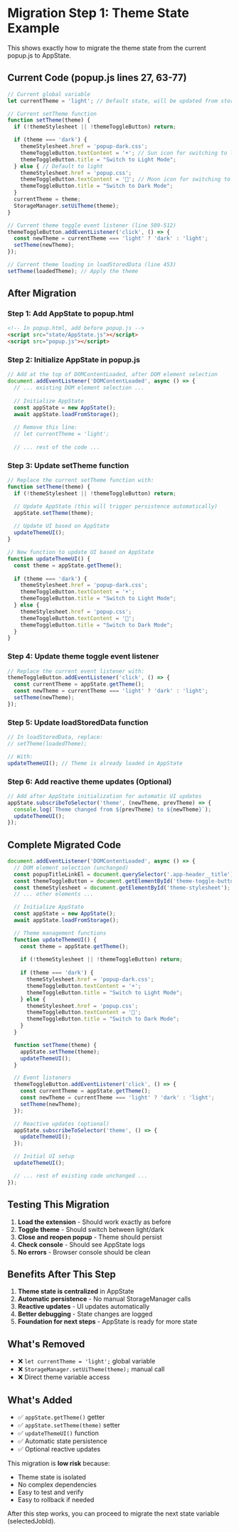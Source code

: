 # Migration Step 1: Theme State Example

This shows exactly how to migrate the theme state from the current popup.js to AppState.

## Current Code (popup.js lines 27, 63-77)

```javascript
// Current global variable
let currentTheme = 'light'; // Default state, will be updated from storage

// Current setTheme function
function setTheme(theme) {
  if (!themeStylesheet || !themeToggleButton) return;

  if (theme === 'dark') {
    themeStylesheet.href = 'popup-dark.css';
    themeToggleButton.textContent = '☀️'; // Sun icon for switching to light mode
    themeToggleButton.title = "Switch to Light Mode";
  } else { // Default to light
    themeStylesheet.href = 'popup.css';
    themeToggleButton.textContent = '🌙'; // Moon icon for switching to dark mode
    themeToggleButton.title = "Switch to Dark Mode";
  }
  currentTheme = theme;
  StorageManager.setUiTheme(theme);
}

// Current theme toggle event listener (line 509-512)
themeToggleButton.addEventListener('click', () => {
  const newTheme = currentTheme === 'light' ? 'dark' : 'light';
  setTheme(newTheme);
});

// Current theme loading in loadStoredData (line 453)
setTheme(loadedTheme); // Apply the theme
```

## After Migration

### Step 1: Add AppState to popup.html

```html
<!-- In popup.html, add before popup.js -->
<script src="state/AppState.js"></script>
<script src="popup.js"></script>
```

### Step 2: Initialize AppState in popup.js

```javascript
// Add at the top of DOMContentLoaded, after DOM element selection
document.addEventListener('DOMContentLoaded', async () => {
  // ... existing DOM element selection ...
  
  // Initialize AppState
  const appState = new AppState();
  await appState.loadFromStorage();
  
  // Remove this line:
  // let currentTheme = 'light';
  
  // ... rest of the code ...
```

### Step 3: Update setTheme function

```javascript
// Replace the current setTheme function with:
function setTheme(theme) {
  if (!themeStylesheet || !themeToggleButton) return;

  // Update AppState (this will trigger persistence automatically)
  appState.setTheme(theme);
  
  // Update UI based on AppState
  updateThemeUI();
}

// New function to update UI based on AppState
function updateThemeUI() {
  const theme = appState.getTheme();
  
  if (theme === 'dark') {
    themeStylesheet.href = 'popup-dark.css';
    themeToggleButton.textContent = '☀️';
    themeToggleButton.title = "Switch to Light Mode";
  } else {
    themeStylesheet.href = 'popup.css';
    themeToggleButton.textContent = '🌙';
    themeToggleButton.title = "Switch to Dark Mode";
  }
}
```

### Step 4: Update theme toggle event listener

```javascript
// Replace the current event listener with:
themeToggleButton.addEventListener('click', () => {
  const currentTheme = appState.getTheme();
  const newTheme = currentTheme === 'light' ? 'dark' : 'light';
  setTheme(newTheme);
});
```

### Step 5: Update loadStoredData function

```javascript
// In loadStoredData, replace:
// setTheme(loadedTheme);

// With:
updateThemeUI(); // Theme is already loaded in AppState
```

### Step 6: Add reactive theme updates (Optional)

```javascript
// Add after AppState initialization for automatic UI updates
appState.subscribeToSelector('theme', (newTheme, prevTheme) => {
  console.log(`Theme changed from ${prevTheme} to ${newTheme}`);
  updateThemeUI();
});
```

## Complete Migrated Code

```javascript
document.addEventListener('DOMContentLoaded', async () => {
  // DOM element selection (unchanged)
  const popupTitleLinkEl = document.querySelector('.app-header__title');
  const themeToggleButton = document.getElementById('theme-toggle-button');
  const themeStylesheet = document.getElementById('theme-stylesheet');
  // ... other elements ...

  // Initialize AppState
  const appState = new AppState();
  await appState.loadFromStorage();

  // Theme management functions
  function updateThemeUI() {
    const theme = appState.getTheme();
    
    if (!themeStylesheet || !themeToggleButton) return;
    
    if (theme === 'dark') {
      themeStylesheet.href = 'popup-dark.css';
      themeToggleButton.textContent = '☀️';
      themeToggleButton.title = "Switch to Light Mode";
    } else {
      themeStylesheet.href = 'popup.css';
      themeToggleButton.textContent = '🌙';
      themeToggleButton.title = "Switch to Dark Mode";
    }
  }

  function setTheme(theme) {
    appState.setTheme(theme);
    updateThemeUI();
  }

  // Event listeners
  themeToggleButton.addEventListener('click', () => {
    const currentTheme = appState.getTheme();
    const newTheme = currentTheme === 'light' ? 'dark' : 'light';
    setTheme(newTheme);
  });

  // Reactive updates (optional)
  appState.subscribeToSelector('theme', () => {
    updateThemeUI();
  });

  // Initial UI setup
  updateThemeUI();

  // ... rest of existing code unchanged ...
});
```

## Testing This Migration

1. **Load the extension** - Should work exactly as before
2. **Toggle theme** - Should switch between light/dark
3. **Close and reopen popup** - Theme should persist
4. **Check console** - Should see AppState logs
5. **No errors** - Browser console should be clean

## Benefits After This Step

1. **Theme state is centralized** in AppState
2. **Automatic persistence** - No manual StorageManager calls
3. **Reactive updates** - UI updates automatically
4. **Better debugging** - State changes are logged
5. **Foundation for next steps** - AppState is ready for more state

## What's Removed

- ❌ `let currentTheme = 'light';` global variable
- ❌ `StorageManager.setUiTheme(theme);` manual call
- ❌ Direct theme variable access

## What's Added

- ✅ `appState.getTheme()` getter
- ✅ `appState.setTheme(theme)` setter
- ✅ `updateThemeUI()` function
- ✅ Automatic state persistence
- ✅ Optional reactive updates

This migration is **low risk** because:
- Theme state is isolated
- No complex dependencies
- Easy to test and verify
- Easy to rollback if needed

After this step works, you can proceed to migrate the next state variable (selectedJobId).
